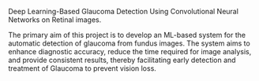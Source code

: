 Deep Learning-Based Glaucoma Detection Using Convolutional Neural Networks on Retinal images.

The primary aim of this project is to develop an ML-based system for the automatic detection of glaucoma from fundus images. The system aims to enhance diagnostic accuracy, reduce the time required for image analysis, and provide consistent results, thereby facilitating early detection and treatment of Glaucoma to prevent vision loss.
